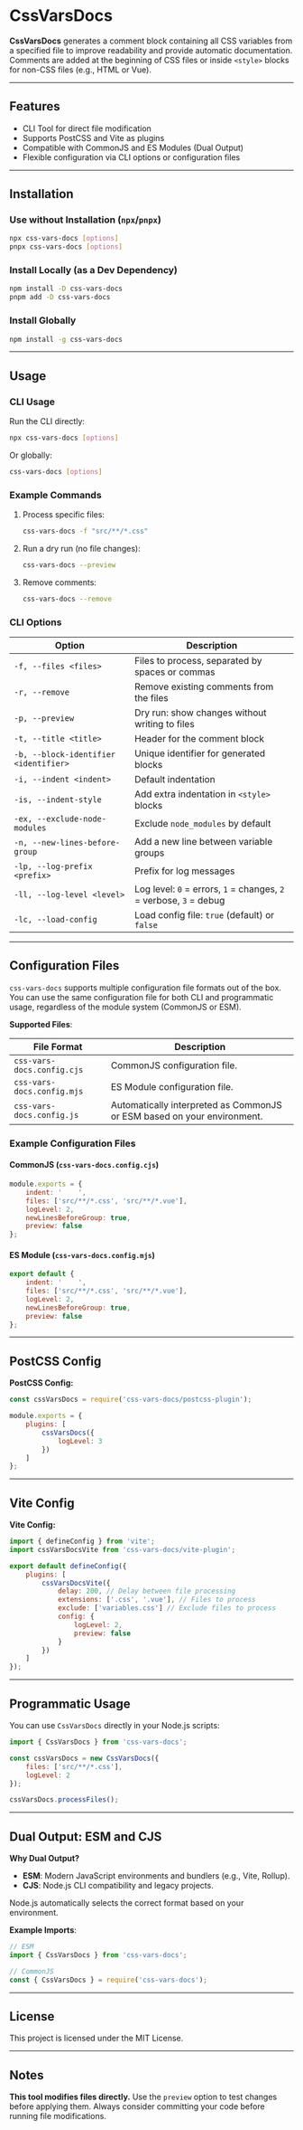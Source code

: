 # CssVarsDocs

**CssVarsDocs** generates a comment block containing all CSS variables from a specified file to improve readability and provide automatic documentation. Comments are added at the beginning of CSS files or inside `<style>` blocks for non-CSS files (e.g., HTML or Vue).

---

## Features

-   CLI Tool for direct file modification
-   Supports PostCSS and Vite as plugins
-   Compatible with CommonJS and ES Modules (Dual Output)
-   Flexible configuration via CLI options or configuration files

---

## Installation

### Use without Installation (`npx`/`pnpx`)

```sh
npx css-vars-docs [options]
pnpx css-vars-docs [options]
```

### Install Locally (as a Dev Dependency)

```sh
npm install -D css-vars-docs
pnpm add -D css-vars-docs
```

### Install Globally

```sh
npm install -g css-vars-docs
```

---

## Usage

### CLI Usage

Run the CLI directly:

```sh
npx css-vars-docs [options]
```

Or globally:

```sh
css-vars-docs [options]
```

### Example Commands

1. Process specific files:

    ```sh
    css-vars-docs -f "src/**/*.css"
    ```

2. Run a dry run (no file changes):

    ```sh
    css-vars-docs --preview
    ```

3. Remove comments:
    ```sh
    css-vars-docs --remove
    ```

### CLI Options

| Option                                | Description                                                        |
| ------------------------------------- | ------------------------------------------------------------------ |
| `-f, --files <files>`                 | Files to process, separated by spaces or commas                    |
| `-r, --remove`                        | Remove existing comments from the files                            |
| `-p, --preview`                       | Dry run: show changes without writing to files                     |
| `-t, --title <title>`                 | Header for the comment block                                       |
| `-b, --block-identifier <identifier>` | Unique identifier for generated blocks                             |
| `-i, --indent <indent>`               | Default indentation                                                |
| `-is, --indent-style`                 | Add extra indentation in `<style>` blocks                          |
| `-ex, --exclude-node-modules`         | Exclude `node_modules` by default                                  |
| `-n, --new-lines-before-group`        | Add a new line between variable groups                             |
| `-lp, --log-prefix <prefix>`          | Prefix for log messages                                            |
| `-ll, --log-level <level>`            | Log level: `0` = errors, `1` = changes, `2` = verbose, `3` = debug |
| `-lc, --load-config`                  | Load config file: `true` (default) or `false`                      |

---

## Configuration Files

`css-vars-docs` supports multiple configuration file formats out of the box. You can use the same configuration file for both CLI and programmatic usage, regardless of the module system (CommonJS or ESM).

**Supported Files**:

| File Format                | Description                                                             |
| -------------------------- | ----------------------------------------------------------------------- |
| `css-vars-docs.config.cjs` | CommonJS configuration file.                                            |
| `css-vars-docs.config.mjs` | ES Module configuration file.                                           |
| `css-vars-docs.config.js`  | Automatically interpreted as CommonJS or ESM based on your environment. |

### Example Configuration Files

#### CommonJS (`css-vars-docs.config.cjs`)

```js
module.exports = {
    indent: '    ',
    files: ['src/**/*.css', 'src/**/*.vue'],
    logLevel: 2,
    newLinesBeforeGroup: true,
    preview: false
};
```

#### ES Module (`css-vars-docs.config.mjs`)

```js
export default {
    indent: '    ',
    files: ['src/**/*.css', 'src/**/*.vue'],
    logLevel: 2,
    newLinesBeforeGroup: true,
    preview: false
};
```

---

## PostCSS Config

**PostCSS Config:**

```javascript
const cssVarsDocs = require('css-vars-docs/postcss-plugin');

module.exports = {
    plugins: [
        cssVarsDocs({
            logLevel: 3
        })
    ]
};
```

---

## Vite Config

**Vite Config:**

```javascript
import { defineConfig } from 'vite';
import cssVarsDocsVite from 'css-vars-docs/vite-plugin';

export default defineConfig({
    plugins: [
        cssVarsDocsVite({
            delay: 200, // Delay between file processing
            extensions: ['.css', '.vue'], // Files to process
            exclude: ['variables.css'] // Exclude files to process
            config: {
                logLevel: 2,
                preview: false
            }
        })
    ]
});
```

---

## Programmatic Usage

You can use `CssVarsDocs` directly in your Node.js scripts:

```javascript
import { CssVarsDocs } from 'css-vars-docs';

const cssVarsDocs = new CssVarsDocs({
    files: ['src/**/*.css'],
    logLevel: 2
});

cssVarsDocs.processFiles();
```

---

## Dual Output: ESM and CJS

**Why Dual Output?**

-   **ESM**: Modern JavaScript environments and bundlers (e.g., Vite, Rollup).
-   **CJS**: Node.js CLI compatibility and legacy projects.

Node.js automatically selects the correct format based on your environment.

**Example Imports**:

```javascript
// ESM
import { CssVarsDocs } from 'css-vars-docs';

// CommonJS
const { CssVarsDocs } = require('css-vars-docs');
```

---

## License

This project is licensed under the MIT License.

---

## Notes

**This tool modifies files directly.** Use the `preview` option to test changes before applying them. Always consider committing your code before running file modifications.
